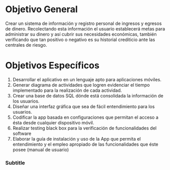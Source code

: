 # Objetivo General

Crear un sistema de información y registro personal de ingresos y egresos de dinero. Recolectando esta información el usuario establecerá metas para administrar su dinero y así cubrir sus necesidades económicas, también verificando que tan positivo o negativo es su historial crediticio ante las centrales de riesgo.

# Objetivos Específicos

1.  Desarrollar el aplicativo en un lenguaje apto para aplicaciones móviles.
2.  Generar diagrama de actividades que logren evidenciar el tiempo implementado para la realización de cada actividad.
3.  Crear una base de datos SQL dónde está consolidada la información de los usuarios.
4.  Diseñar una interfaz gráfica que sea de fácil entendimiento para los usuarios.
5.  Codificar la app basada en configuraciones que permitan el acceso a ésta desde cualquier dispositivo móvil.
6.  Realizar testing black box para la verificación de funcionalidades del software
7.  Elaborar la guía de instalación y uso de la App que permita el entendimiento y el empleo apropiado de las funcionalidades que éste posee (manual de usuario)

### Subtitle
